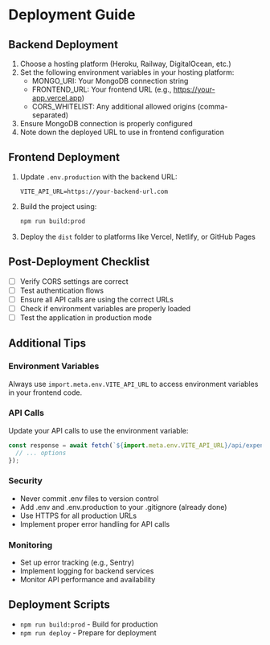 # Deployment Guide

## Backend Deployment

1. Choose a hosting platform (Heroku, Railway, DigitalOcean, etc.)
2. Set the following environment variables in your hosting platform:
   - MONGO_URI: Your MongoDB connection string
   - FRONTEND_URL: Your frontend URL (e.g., https://your-app.vercel.app)
   - CORS_WHITELIST: Any additional allowed origins (comma-separated)
3. Ensure MongoDB connection is properly configured
4. Note down the deployed URL to use in frontend configuration

## Frontend Deployment

1. Update `.env.production` with the backend URL:
   ```
   VITE_API_URL=https://your-backend-url.com
   ```
2. Build the project using:
   ```bash
   npm run build:prod
   ```
3. Deploy the `dist` folder to platforms like Vercel, Netlify, or GitHub Pages

## Post-Deployment Checklist

- [ ] Verify CORS settings are correct
- [ ] Test authentication flows
- [ ] Ensure all API calls are using the correct URLs
- [ ] Check if environment variables are properly loaded
- [ ] Test the application in production mode

## Additional Tips

### Environment Variables
Always use `import.meta.env.VITE_API_URL` to access environment variables in your frontend code.

### API Calls
Update your API calls to use the environment variable:
```javascript
const response = await fetch(`${import.meta.env.VITE_API_URL}/api/expenses`, {
  // ... options
});
```

### Security
- Never commit .env files to version control
- Add .env and .env.production to your .gitignore (already done)
- Use HTTPS for all production URLs
- Implement proper error handling for API calls

### Monitoring
- Set up error tracking (e.g., Sentry)
- Implement logging for backend services
- Monitor API performance and availability

## Deployment Scripts

- `npm run build:prod` - Build for production
- `npm run deploy` - Prepare for deployment